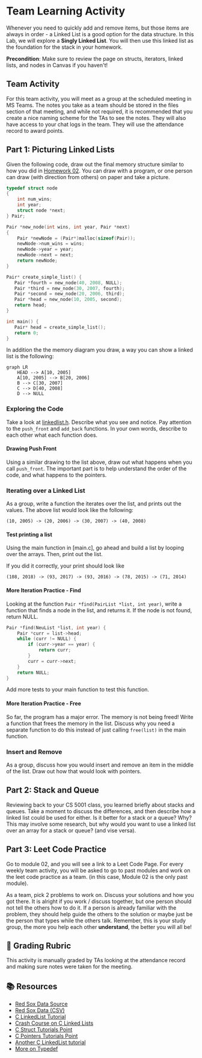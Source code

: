 # Team Learning Activity

Whenever you need to quickly add and remove items, but those items are always in order - a Linked List is a good option for the data structure. In this Lab, we will explore a **Singly Linked List**. You will then use this linked list as the foundation for the stack in your homework. 

**Precondition**: Make sure to review the page on structs, iterators, linked lists, and nodes in Canvas if you haven't!

## Team Activity
For this team activity, you will meet as a group at the scheduled meeting in MS Teams. The notes you take as a team should be stored in the files section of that meeting, and while not required, it is recommended that you create a nice naming scheme for the TAs to see the notes. They will also have access to your chat logs in the team.  They will use the attendance record to award points. 



## Part 1: Picturing Linked Lists

Given the following code, draw out the final memory structure similar to how you did in [Homework 02](https://github.com/CS5008-khoury-lionelle/hw02#linking-to-images).  You can draw with a program, or one person can draw (with direction from others) on paper and take a picture.

```c
typedef struct node
{
    int num_wins;
    int year;
    struct node *next;
} Pair;

Pair *new_node(int wins, int year, Pair *next)
{
    Pair *newNode = (Pair*)malloc(sizeof(Pair));
    newNode->num_wins = wins;
    newNode->year = year;
    newNode->next = next;
    return newNode;
}

Pair* create_simple_list() {
   Pair *fourth = new_node(40, 2008, NULL);
   Pair *third = new_node(30, 2007, fourth);
   Pair *second = new_node(20, 2006, third);
   Pair *head = new_node(10, 2005, second);
   return head;
}

int main() {
   Pair* head = create_simple_list();
   return 0;
}
```

In addition the the memory diagram you draw, a way you can show a linked list is the following:

```mermaid
graph LR
    HEAD --> A[10, 2005]
    A[10, 2005] --> B[20, 2006]
    B --> C[30, 2007]
    C --> D[40, 2008]
    D --> NULL
```


### Exploring the Code

Take a look at [linkedlist.h](linkedlist.h). Describe what you see and notice. Pay attention to the `push_front` and `add_back` functions. In your own words, describe to each other what each function does. 

#### Drawing Push Front
Using a similar drawing to the list above, draw out what happens when you call `push_front`. The important part is to help understand the order of the code, and what happens to the pointers.


### Iterating over a Linked List
As a group, write a function the iterates over the list, and prints out the values. The above list would look like the following:

```text
(10, 2005) -> (20, 2006) -> (30, 2007) -> (40, 2008) 
```

#### Test printing a list
Using the main function in [main.c], go ahead and build a list by looping over the arrays. Then, print out the list.

If you did it correctly, your print should look like
```text
(108, 2018) -> (93, 2017) -> (93, 2016) -> (78, 2015) -> (71, 2014) 
```

#### More Iteration Practice - Find
Looking at the function `Pair *find(PairList *list, int year)`, write a function that finds a node in the list, and returns it. If the node is not found, return NULL.

```c
Pair *find(NeuList *list, int year) {
    Pair *curr = list->head;
    while (curr != NULL) {
        if (curr->year == year) {
            return curr;
        }
        curr = curr->next;
    }
    return NULL;
}
```

Add more tests to your main function to test this function.


#### More Iteration Practice - Free

So far, the program has a major error. The memory is not being freed! Write a function that frees the memory in the list. Discuss why you need a separate function to do this instead of just calling `free(list)` in the main function.

### Insert and Remove

As a group, discuss how you would insert and remove an item in the middle of the list. Draw out how that would look with pointers.  


## Part 2: Stack and Queue

Reviewing back to your CS 5001 class, you learned briefly about stacks and queues. Take a moment to discuss the differences, and then describe how a linked list could be used for either. Is it better for a stack or a queue? Why? This may involve some research, but why would you want to use a linked list over an array for a stack or queue? (and vise versa). 


## Part 3: Leet Code Practice 

Go to module 02, and you will see a link to a Leet Code Page. For every weekly team activity, you will be asked to go to past modules and work on the leet code practice as a team. (in this case, Module 02 is the only past module).

As a team, pick 2 problems to work on. Discuss your solutions and how you got there. It is alright if you work / discuss together, but one person should not tell the others how to do it. If a person is already familiar with the problem, they should help guide the others to the solution or maybe just be the person that types while the others talk. Remember, this is your study group, the more you help each other **understand**, the better you will all be!


## 📝 Grading Rubric

This activity is manually graded by TAs looking at the attendance record and making sure notes were taken for the meeting.


## 📚 Resources
* [Red Sox Data Source](http://www.espn.com/mlb/history/teams/_/team/Bos)
* [Red Sox Data (CSV)]( https://www.ccs.neu.edu/home/awjacks/cs3650f18/Labs/2/red_sox_history.csv)
* [C LinkedList Tutorial](https://www.learnc.net/c-data-structures/c-linked-list/)
* [Crash Course on C Linked Lists](https://www.youtube.com/watch?v=SB9si64asSk&index=8&list=PLvv0ScY6vfd8qupx0owF78ZcbvySvbWfx)
* [C Struct Tutorials Point](https://www.tutorialspoint.com/cprogramming/c_structures.htm)
* [C Pointers Tutorials Point](https://www.tutorialspoint.com/cprogramming/c_pointers.htm)
* [Another C LinkedList tutorial](https://www.cprogramming.com/tutorial/c/lesson15.html)
* [More on Typedef](https://en.wikipedia.org/wiki/Typedef)

